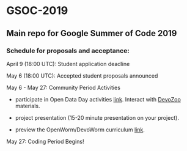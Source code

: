 # GSOC-2019
## Main repo for Google Summer of Code 2019

### Schedule for proposals and acceptance:
April 9 (18:00 UTC):	Student application deadline  

May 6 (18:00 UTC):	Accepted student proposals announced  

May 6 - May 27: Community Period Activities

* participate in Open Data Day activities [link](https://github.com/devoworm/Open-Data-Day-2019). Interact with [DevoZoo](https://devoworm.github.io/) materials.

* project presentation (15-20 minute presentation on your project).

* preview the OpenWorm/DevoWorm curriculum [link](https://github.com/devoworm/OW-DW-Education).

May 27: Coding Period Begins!  
